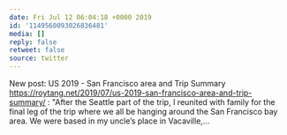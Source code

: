 ```yaml
---
date: Fri Jul 12 06:04:18 +0000 2019
id: '1149560093026836481'
media: []
reply: false
retweet: false
source: twitter
---
```


New post: US 2019 - San Francisco area and Trip Summary https://roytang.net/2019/07/us-2019-san-francisco-area-and-trip-summary/ : "After the Seattle part of the trip, I reunited with family for the final leg of the trip where we all be hanging around the San Francisco bay area. We were based in my uncle’s place in Vacaville,…